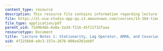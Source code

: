 ```yaml
---
content_type: resource
description: This resource file contains information regarding lecture 1.
file: https://ol-ocw-studio-app-qa.s3.amazonaws.com/courses/14-384-time-series-analysis-fall-2013/4f2256b0a9c3157a2676806ed261eb8f_MIT14_384F13_lec1.pdf
file_type: application/pdf
parent_uid: 72d9b46b-8a8a-2a3d-f216-45f11f32faaa
resourcetype: Document
title: 'Lecture Notes 1: Stationarity, Lag Operator, ARMA, and Covariance Structure'
uid: 4f2256b0-a9c3-157a-2676-806ed261eb8f
---
```

